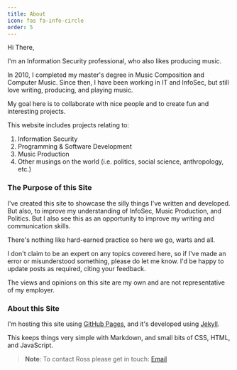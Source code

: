 ```yaml
---
title: About
icon: fas fa-info-circle
order: 5
---
```


Hi There,

I'm an Information Security professional, who also likes producing music.

In 2010, I completed my master's degree in Music Composition and Computer Music. Since then, I have been working in IT and InfoSec, but still love writing, producing, and playing music.

My goal here is to collaborate with nice people and to create fun and interesting projects.

This website includes projects relating to:

1. Information Security
2. Programming & Software Development
3. Music Production
4. Other musings on the world (i.e. politics, social science, anthropology, etc.)

### The Purpose of this Site

I've created this site to showcase the silly things I've written and developed. But also, to improve my understanding of InfoSec, Music Production, and Politics. But I also see this as an opportunity to improve my writing and communication skills.

There's nothing like hard-earned practice so here we go, warts and all.

I don't claim to be an expert on any topics covered here, so if I've made an error or misunderstood something, please do let me know. I'd be happy to update posts as required, citing your feedback.

The views and opinions on this site are my own and are not representative of my employer.

### About this Site

I'm hosting this site using [GitHub Pages](https://pages.github.com/ "GitHub Pages"), and it's developed using [Jekyll](https://jekyllrb.com/ "Jekyll").

This keeps things very simple with Markdown, and small bits of CSS, HTML, and JavaScript.

> **Note**: To contact Ross please get in touch: [Email](mailto:ross.d.prendergast@gmail.com "Email me")
